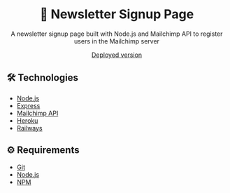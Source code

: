# <div align="center">📰 Newsletter Signup Page</iv>

<p align="center">A newsletter signup page built with Node.js and Mailchimp API to register users in the Mailchimp server</p>

<p align="center"><a href="https://newsletter-signup.up.railway.app/">Deployed version</a>

## 🛠️ Technologies

<ul>
  <li><a href="https://nodejs.org/en/">Node.js</a></li>
  <li><a href="https://expressjs.com/pt-br/">Express</a></li>
  <li><a href="https://mailchimp.com/developer/guides/get-started-with-mailchimp-api-3/">Mailchimp API</a></li>
  <li><a href="https://devcenter.heroku.com/">Heroku</a></li>
  <li><a href="https://docs.railway.app/deploy/builds">Railways</a></li>
</ul>

## ⚙️ Requirements

<ul>
  <li><a href="https://git-scm.com/">Git</a></li>
  <li><a href="https://nodejs.org/en/">Node.js</a></li>
  <li><a href="https://www.npmjs.com/">NPM</a></li>
</ul>
